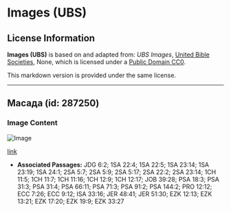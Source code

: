 # Images (UBS)

## License Information

**Images (UBS)** is based on and adapted from: _UBS Images_, [United Bible Societies](https://unitedbiblesocieties.org/), None, which is licensed under a [Public Domain CC0](https://creativecommons.org/public-domain/cc0/).

This markdown version is provided under the same license.



--------------------------------

## Масада (id: 287250)

### Image Content

![Image](https://cdn.aquifer.bible/aquifer-content/resources/Media/WEB-0622_masada.jpg)

[link](https://cdn.aquifer.bible/aquifer-content/resources/Media/WEB-0622_masada.jpg)

* **Associated Passages:** JDG 6:2; 1SA 22:4; 1SA 22:5; 1SA 23:14; 1SA 23:19; 1SA 24:1; 2SA 5:7; 2SA 5:9; 2SA 5:17; 2SA 22:2; 2SA 23:14; 1CH 11:5; 1CH 11:7; 1CH 11:16; 1CH 12:9; 1CH 12:17; JOB 39:28; PSA 18:3; PSA 31:3; PSA 31:4; PSA 66:11; PSA 71:3; PSA 91:2; PSA 144:2; PRO 12:12; ECC 7:26; ECC 9:12; ISA 33:16; JER 48:41; JER 51:30; EZK 12:13; EZK 13:21; EZK 17:20; EZK 19:9; EZK 33:27

